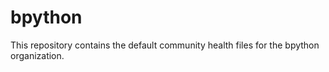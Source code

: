 # bpython

This repository contains the default community health files for the bpython organization.
